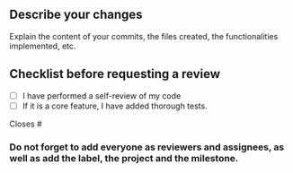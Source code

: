 ## Describe your changes
Explain the content of your commits, the files created, the functionalities implemented, etc.

## Checklist before requesting a review
- [ ] I have performed a self-review of my code
- [ ] If it is a core feature, I have added thorough tests.

Closes #

### Do not forget to add everyone as reviewers and assignees, as well as add the label, the project and the milestone.
